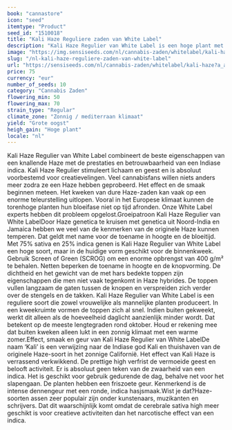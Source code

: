 ```yaml
---
book: "cannastore"
icon: "seed"
itemtype: "Product"
seed_id: "1510018"
title: "Kali Haze Reguliere zaden van White Label"
description: "Kali Haze Regulier van White Label is een hoge plant met 75% sativa en een verkwikkende high. De bloeitijd is kort, de mogelijke opbrengst groot."
image: "https://img.sensiseeds.com/nl/cannabis-zaden/whitelabel/kali-haze-image.png"
slug: "/nl-kali-haze-reguliere-zaden-van-white-label"
url: "https://sensiseeds.com/nl/cannabis-zaden/whitelabel/kali-haze?a_aid=cannastore"
price: 75
currency: "eur"
number_of_seeds: 10
category: "Cannabis Zaden"
flowering_min: 50
flowering_max: 70
strain_type: "Regular"
climate_zone: "Zonnig / mediterraan klimaat"
yield: "Grote oogst"
heigh_gain: "Hoge plant"
locale: "nl"
---
```

Kali Haze Regulier van White Label combineert de beste eigenschappen van een knallende Haze met de prestaties en betrouwbaarheid van een Indiase indica. Kali Haze Regulier stimuleert lichaam en geest en is absoluut voorbestemd voor creatievelingen. Veel cannabisfans willen niets anders meer zodra ze een Haze hebben geprobeerd. Het effect en de smaak beginnen meteen. Het kweken van dure Haze-zaden kan vaak op een enorme teleurstelling uitlopen. Vooral in het Europese klimaat kunnen de torenhoge planten hun bloeifase niet op tijd afronden. Onze White Label experts hebben dit probleem opgelost.Groeipatroon Kali Haze Regulier van White LabelDoor Haze genetica te kruisen met genetica uit Noord-India en Jamaica hebben we veel van de kenmerken van de originele Haze kunnen temperen. Dat geldt met name voor de toename in hoogte en de bloeitijd. Met 75% sativa en 25% indica genen is Kali Haze Regulier van White Label een hoge soort, maar in de huidige vorm geschikt voor de binnenkweek. Gebruik Screen of Green (SCROG) om een enorme opbrengst van 400 g/m² te behalen. Netten beperken de toename in hoogte en de knopvorming. De dichtheid en het gewicht van de met hars bedekte toppen zijn eigenschappen die men niet vaak tegenkomt in Haze hybrides. De toppen vullen langzaam de gaten tussen de knopen en verspreiden zich verder over de stengels en de takken. Kali Haze Regulier van White Label is een reguliere soort die zowel vrouwelijke als mannelijke planten produceert. In een kweekruimte vormen de toppen zich al snel. Indien buiten gekweekt, werkt dit alleen als de hoeveelheid daglicht aanzienlijk minder wordt. Dat betekent op de meeste lengtegraden rond oktober. Houd er rekening mee dat buiten kweken alleen lukt in een zonnig klimaat met een warme zomer.Effect, smaak en geur van Kali Haze Regulier van White LabelDe naam ‘Kali’ is een verwijzing naar de Indiase god Kali en thuishaven van de originele Haze-soort in het zonnige Californië. Het effect van Kali Haze is verrassend verkwikkend. De prettige high verfrist de vermoeide geest en belooft activiteit. Er is absoluut geen teken van de zwaarheid van een indica. Het is geschikt voor gebruik gedurende de dag, behalve net voor het slapengaan. De planten hebben een friszoete geur. Kenmerkend is de intense dennengeur met een ronde, indica hasjsmaak.Wist je dat?Haze-soorten assen zeer populair zijn onder kunstenaars, muzikanten en schrijvers. Dat dit waarschijnlijk komt omdat de cerebrale sativa high meer geschikt is voor creatieve activiteiten dan het narcotische effect van een indica.
